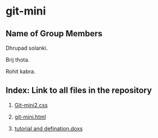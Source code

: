 # git-mini
## Name of Group Members

Dhrupad solanki.

Brij thota. 

Rohit kabra. 

## Index: Link to all files in the repository

1. [Git-mini2.css](https://github.com/rohitkabra13/git-mini/blob/patch-3/git-mini2.css)

2. [git-mini.html](https://github.com/dhrupad09/git-mini/blob/master/git-mini.html)

3. [tutorial and defination.doxs](https://github.com/dhrupad09/git-mini/blob/master/tutorials%26definations.docx)
